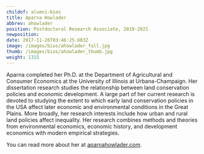 ```yaml
---
childof: alumni-bios
title: Aparna Howlader
abbrev: ahowlader
position: Postdoctoral Research Associate, 2019-2021
newposition: 
date: 2017-11-26T03:46:25.603Z
image: /images/bios/ahowlader_full.jpg
thumb: /images/bios/ahowlader_thumb.jpg
weight: 1315
---
```

Aparna completed her Ph.D. at the Department of Agricultural and Consumer Economics at the University of Illinois at Urbana-Champaign. Her dissertation research studies the relationship between land conservation policies and economic development. A large part of her current research is devoted to studying the extent to which early land conservation policies in the USA affect later economic and environmental conditions in the Great Plains. More broadly, her research interests include how urban and rural land policies affect inequality. Her research combines methods and theories from environmental economics, economic history, and development economics with modern empirical strategies.

You can read more about her at <a href="https://www.aparnahowlader.com/" target="_blank">aparnahowlader.com</a>.